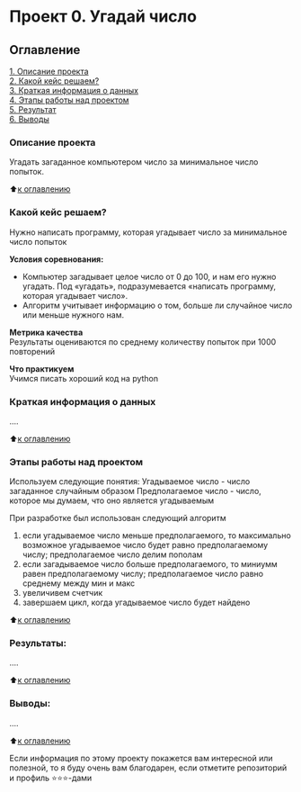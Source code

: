# Проект 0. Угадай число

## Оглавление  
[1. Описание проекта](https://github.com/Kitajian/DSPython8/tree/main/project_0/README.md#Описание-проекта)  
[2. Какой кейс решаем?](https://github.com/Kitajian/DSPython8/tree/main/project_0/README.md#Какой-кейс-решаем)  
[3. Краткая информация о данных](https://github.com/Kitajian/DSPython8/tree/main/project_0/README.md#Краткая-информация-о-данных)  
[4. Этапы работы над проектом](https://github.com/Kitajian/DSPython8/tree/main/project_0/README.md#Этапы-работы-над-проектом)  
[5. Результат](https://github.com/Kitajian/DSPython8/tree/main/project_0/README.md#Результат)    
[6. Выводы](https://github.com/Kitajian/DSPython8/tree/main/project_0/README.md#Выводы) 

### Описание проекта    
Угадать загаданное компьютером число за минимальное число попыток.

:arrow_up:[к оглавлению](https://github.com/Kitajian/DSPython8/tree/main/project_0/README.md#Оглавление)


### Какой кейс решаем?    
Нужно написать программу, которая угадывает число за минимальное число попыток

**Условия соревнования:**  
- Компьютер загадывает целое число от 0 до 100, и нам его нужно угадать. Под «угадать», подразумевается «написать программу, которая угадывает число».
- Алгоритм учитывает информацию о том, больше ли случайное число или меньше нужного нам.

**Метрика качества**     
Результаты оцениваются по среднему количеству попыток при 1000 повторений

**Что практикуем**     
Учимся писать хороший код на python


### Краткая информация о данных
....
  
:arrow_up:[к оглавлению](https://github.com/Kitajian/DSPython8/tree/main/project_0/README.md#Оглавление)


### Этапы работы над проектом  
Используем следующие понятия:
Угадываемое число - число загаданное случайным образом
Предполагаемое число - число, которое мы думаем, что оно является угадываемым

При разработке был использован следующий алгоритм
1. если угадываемое число меньше предполагаемого, то максимально возможное угадываемое число будет равно предполагаемому числу; предполагаемое число делим пополам
2. если загадываемое число больше предполагаемого, то миниумм равен предполагаемому числу; предполагаемое число равно среднему между мин и макс
3. увеличивем счетчик
4. завершаем цикл, когда угадываемое число будет найдено

:arrow_up:[к оглавлению](https://github.com/Kitajian/DSPython8/tree/main/project_0/README.md#Оглавление)


### Результаты:  
....

:arrow_up:[к оглавлению](https://github.com/Kitajian/DSPython8/tree/main/project_0/README.md#Оглавление)


### Выводы:  
....

:arrow_up:[к оглавлению](https://github.com/Kitajian/DSPython8/tree/main/project_0/README.md#Оглавление)


Если информация по этому проекту покажется вам интересной или полезной, то я буду очень вам благодарен, если отметите репозиторий и профиль ⭐️⭐️⭐️-дами
